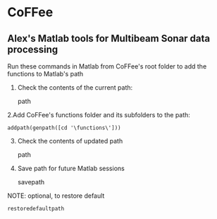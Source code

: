 # CoFFee
## Alex's Matlab tools for Multibeam Sonar data processing

Run these commands in Matlab from CoFFee's root folder to add the functions to Matlab's path

1. Check the contents of the current path:
    
    path

2.Add CoFFee's functions folder and its subfolders to the path:

    addpath(genpath([cd '\functions\'])) 

3. Check the contents of updated path

    path 

4. Save path for future Matlab sessions

    savepath 

NOTE: optional, to restore default

    restoredefaultpath 
